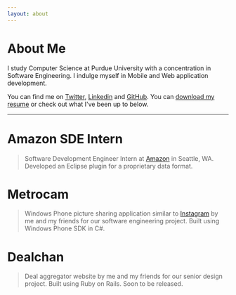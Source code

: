 ```yaml
---
layout: about
---
```


About Me
========

I study Computer Science at Purdue University with a concentration in Software Engineering. I indulge myself in Mobile and Web application development.

You can find me on [Twitter][], [Linkedin][] and [GitHub][]. You can [download my resume][] or check out what I've been up to below.

---

Amazon SDE Intern
=================
> Software Development Engineer Intern at [Amazon][] in Seattle, WA. Developed an Eclipse plugin for a proprietary data format.

Metrocam
============

> Windows Phone picture sharing application similar to [Instagram][] by me and my friends for our software engineering project. Built using Windows Phone SDK in C#.

Dealchan
========

>Deal aggregator website by me and my friends for our senior design project. Built using Ruby on Rails. Soon to be released.



[Twitter]:				http://twitter.com/jamesmajunyan 			"Follow"
[Linkedin]:				http://www.linkedin.com/in/junyanma 		"Connect"
[GitHub]:				http://github.com/jamesma 					"Collaborate"
[Instagram]:			http://instagr.am/							"Instagram"
[Amazon]:				http://amazon.com/							"Amazon"

[download my resume]:	/resume/jamesma_resume.pdf 					"Resume"